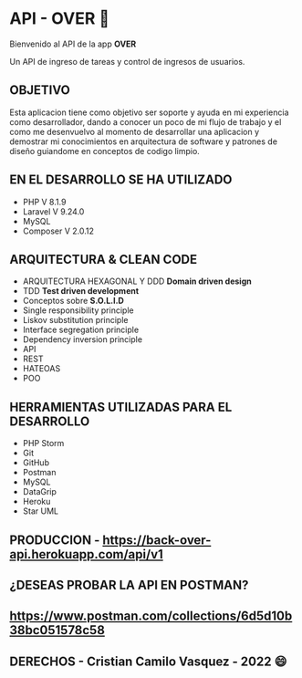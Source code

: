 # API - OVER :sparkling_heart:

Bienvenido al API de la app **OVER**

Un API de ingreso de tareas y control de ingresos de usuarios.

## OBJETIVO
Esta aplicacion tiene como objetivo ser soporte y ayuda en mi experiencia como desarrollador,
dando a conocer un poco de mi flujo de trabajo y el como me desenvuelvo al momento de desarrollar una aplicacion y
demostrar mi conocimientos en arquitectura de software y patrones de diseño guiandome en conceptos de codigo limpio.

## EN EL DESARROLLO SE HA UTILIZADO
* PHP V 8.1.9
* Laravel V 9.24.0
* MySQL
* Composer V 2.0.12

## ARQUITECTURA & CLEAN CODE
* ARQUITECTURA HEXAGONAL Y DDD **Domain driven design**
* TDD **Test driven development**
* Conceptos sobre **S.O.L.I.D**
* Single responsibility principle
* Liskov substitution principle
* Interface segregation principle
* Dependency inversion principle
* API
* REST
* HATEOAS
* POO

## HERRAMIENTAS UTILIZADAS PARA EL DESARROLLO
* PHP Storm
* Git
* GitHub
* Postman
* MySQL
* DataGrip
* Heroku
* Star UML

## PRODUCCION - https://back-over-api.herokuapp.com/api/v1

## ¿DESEAS PROBAR LA API EN POSTMAN?

## https://www.postman.com/collections/6d5d10b38bc051578c58

## DERECHOS - Cristian Camilo Vasquez - 2022 :smile:

